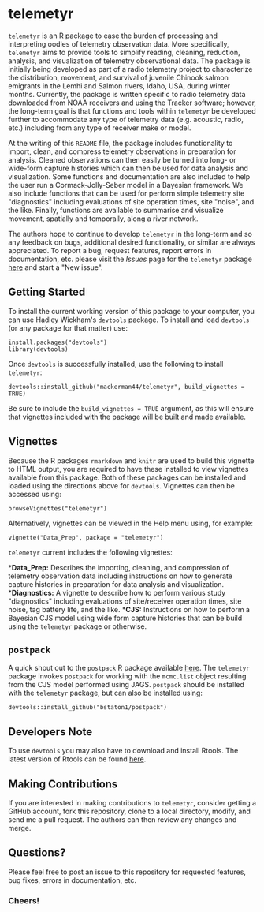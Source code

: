# telemetyr

`telemetyr` is an R package to ease the burden of processing and interpreting oodles of telemetry observation data. More specifically, `telemetyr` aims to provide tools to simplify reading, cleaning, reduction, analysis, and visualization of telemetry observational data. The package is initially being developed as part of a radio telemetry project to characterize the distribution, movement, and survival of juvenile Chinook salmon emigrants in the Lemhi and Salmon rivers, Idaho, USA, during winter months. Currently, the package is written specific to radio telemetry data downloaded from NOAA receivers and using the Tracker software; however, the long-term goal is that functions and tools within `telemetyr` be developed further to accommodate any type of telemetry data (e.g. acoustic, radio, etc.) including from any type of receiver make or model. 

At the writing of this `README` file, the package includes functionality to import, clean, and compress telemetry observations in preparation for analysis. Cleaned observations can then easily be turned into long- or wide-form capture histories which can then be used for data analysis and visualization. Some functions and documentation are also included to help the user run a Cormack-Jolly-Seber model in a Bayesian framework. We also include functions that can be used for perform simple telemetry site "diagnostics" including evaluations of site operation times, site "noise", and the like. Finally, functions are available to summarise and visualize movement, spatially and temporally, along a river network.

The authors hope to continue to develop `telemetyr` in the long-term and so any feedback on bugs, additional desired functionality, or similar are always appreciated. To report a bug, request features, report errors in documentation, etc. please visit the *Issues* page for the `telemetyr` package [here](https://github.com/mackerman44/telemetyr/issues/) and start a "New issue".

## Getting Started

To install the current working version of this package to your computer, you can use Hadley Wickham's `devtools` package. To install and load `devtools` (or any package for that matter) use:
```
install.packages("devtools")
library(devtools)
```

Once `devtools` is successfully installed, use the following to install `telemetyr`:
```
devtools::install_github("mackerman44/telemetyr", build_vignettes = TRUE)
```

Be sure to include the `build_vignettes = TRUE` argument, as this will ensure that vignettes included with the package will be built and made available.

## Vignettes

Because the R packages `rmarkdown` and `knitr` are used to build this vignette to HTML output, you are required to have these installed to view vignettes available from this package. Both of these packages can be installed and loaded using the directions above for `devtools`. Vignettes can then be accessed using:
```
browseVignettes("telemetyr")
```

Alternatively, vignettes can be viewed in the Help menu using, for example:
```
vignette("Data_Prep", package = "telemetyr")
```

`telemetyr` current includes the following vignettes:

*__Data_Prep:__ Describes the importing, cleaning, and compression of telemetry observation data including instructions on how to generate capture histories in preparation for data analysis and visualization.
*__Diagnostics:__ A vignette to describe how to perform various study "diagnostics" including evaluations of site/receiver operation times, site noise, tag battery life, and the like.
*__CJS:__ Instructions on how to perform a Bayesian CJS model using wide form capture histories that can be build using the `telemetyr` package or otherwise.

## `postpack`

A quick shout out to the `postpack` R package available [here](https://github.com/bstaton1/postpack). The `telemetyr` package invokes `postpack` for working with the `mcmc.list` object resulting from the CJS model performed using JAGS. `postpack` should be installed with the `telemetyr` package, but can also be installed using:
```
devtools::install_github("bstaton1/postpack")
```

## Developers Note

To use `devtools` you may also have to download and install Rtools. The latest version of Rtools can be found [here](https://cran.r-project.org/bin/windows/Rtools/).

## Making Contributions

If you are interested in making contributions to `telemetyr`, consider getting a GitHub account, fork this repository, clone to a local directory, modify, and send me a pull request. The authors can then review any changes and merge.

## Questions?

Please feel free to post an issue to this repository for requested features, bug fixes, errors in documentation, etc.

### Cheers!
